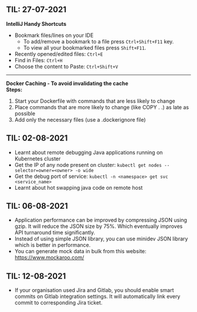 ## TIL: 27-07-2021
**IntelliJ Handy Shortcuts**
* Bookmark files/lines on your IDE<br>
  * To add/remove a bookmark to a file press `Ctrl+Shift+F11` key.
  * To view all your bookmarked files press `Shift+F11`.
* Recently opened/edited files: `Ctrl+E`
* Find in Files: `Ctrl+H`
* Choose the content to Paste: `Ctrl+Shift+V`
---
**Docker Caching - To avoid invalidating the cache**<br>
**Steps:**
 1. Start your Dockerfile with commands that are less likely to change
 2. Place commands that are more likely to change (like COPY . .) as late as possible
 3. Add only the necessary files (use a .dockerignore file)

## TIL: 02-08-2021
- Learnt about remote debugging Java applications running on Kubernetes cluster
- Get the IP of any node present on cluster: `kubectl get nodes --selector=owner=<owner> -o wide`
- Get the debug port of service: `kubectl -n <namespace> get svc <service_name>`
- Learnt about hot swapping java code on remote host

## TIL: 06-08-2021
- Application performance can be improved by compressing JSON using gzip. It will reduce the JSON size by 75%. Which eventually improves API turnaround time significantly.
- Instead of using simple JSON library, you can use minidev JSON library which is better in performance.
- You can generate mock data in bulk from this website: https://www.mockaroo.com/

## TIL: 12-08-2021
- If your organisation used Jira and Gitlab, you should enable smart commits on Gitlab integration settings. It will automatically link every commit to corresponding Jira ticket.


